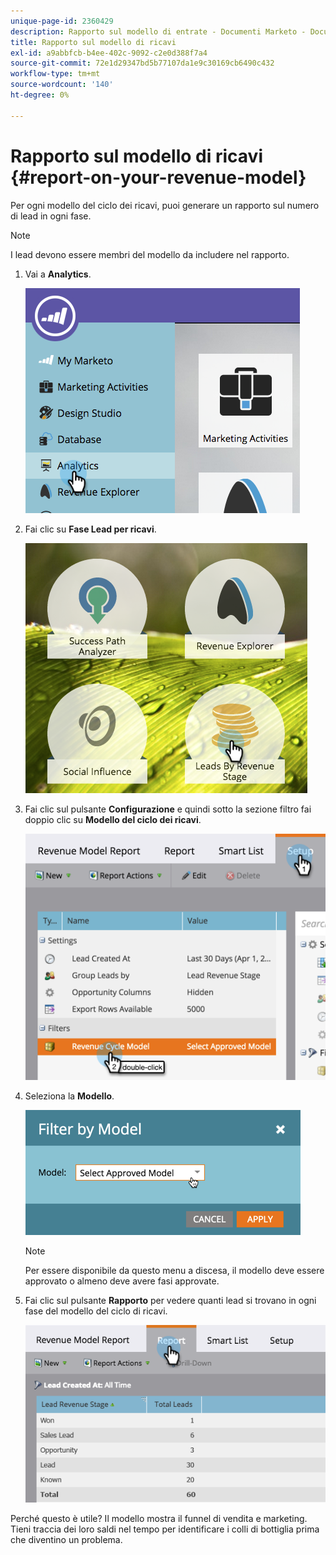 ```yaml
---
unique-page-id: 2360429
description: Rapporto sul modello di entrate - Documenti Marketo - Documentazione del prodotto
title: Rapporto sul modello di ricavi
exl-id: a9abbfcb-b4ee-402c-9092-c2e0d388f7a4
source-git-commit: 72e1d29347bd5b77107da1e9c30169cb6490c432
workflow-type: tm+mt
source-wordcount: '140'
ht-degree: 0%

---
```


# Rapporto sul modello di ricavi {#report-on-your-revenue-model}

Per ogni modello del ciclo dei ricavi, puoi generare un rapporto sul numero di lead in ogni fase.

>[!NOTE]
>
>I lead devono essere membri del modello da includere nel rapporto.

1. Vai a **Analytics**.

   ![](assets/image2015-4-29-16-3a8-3a14.png)

1. Fai clic su **Fase Lead per ricavi**.

   ![](assets/image2015-4-29-16-3a15-3a3.png)

1. Fai clic sul pulsante **Configurazione** e quindi sotto la sezione filtro fai doppio clic su **Modello del ciclo dei ricavi**.

   ![](assets/image2015-4-29-16-3a37-3a57.png)

1. Seleziona la **Modello**.

   ![](assets/image2015-4-29-16-3a40-3a34.png)

   >[!NOTE]
   >
   >Per essere disponibile da questo menu a discesa, il modello deve essere approvato o almeno deve avere fasi approvate.

1. Fai clic sul pulsante **Rapporto** per vedere quanti lead si trovano in ogni fase del modello del ciclo di ricavi.

   ![](assets/image2015-4-29-16-3a51-3a29.png)

Perché questo è utile? Il modello mostra il funnel di vendita e marketing. Tieni traccia dei loro saldi nel tempo per identificare i colli di bottiglia prima che diventino un problema.
